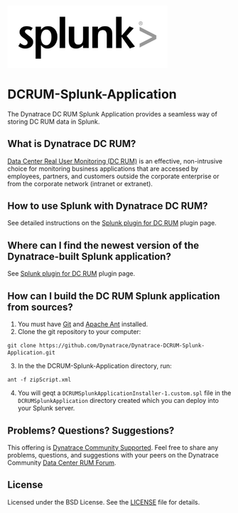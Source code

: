 <img alt="Splunk Logo" src="https://github.com/Dynatrace/DCRUM-Splunk-Application/blob/images/splunk-logo.png" width="360">

# DCRUM-Splunk-Application

The Dynatrace DC RUM Splunk Application provides a seamless way of storing DC RUM data in Splunk.

## What is Dynatrace DC RUM?

[Data Center Real User Monitoring (DC RUM)](http://www.dynatrace.com/en/data-center-rum/) is an effective, non-intrusive choice for monitoring business applications that are accessed by employees, partners, and customers outside the corporate enterprise or from the corporate network (intranet or extranet).

## How to use Splunk with Dynatrace DC RUM?

See detailed instructions on the [Splunk plugin for DC RUM](https://community.dynatrace.com/community/display/PUBDCRUM/Splunk+plugin+for+DC+RUM)
plugin page.

## Where can I find the newest version of the Dynatrace-built Splunk application?

See [Splunk plugin for DC RUM](https://community.dynatrace.com/community/display/PUBDCRUM/Splunk+plugin+for+DC+RUM)
plugin page.

## How can I build the DC RUM Splunk application from sources?

1. You must have [Git](https://git-scm.com/) and [Apache Ant](http://ant.apache.org/) installed.
1. Clone the git repository to your computer:
```
git clone https://github.com/Dynatrace/Dynatrace-DCRUM-Splunk-Application.git
```
3. In the the DCRUM-Splunk-Application directory, run:
```
ant -f zipScript.xml
```
4. You will geqt a `DCRUMSplunkApplicationInstaller-1.custom.spl` file in the `DCRUMSplunkApplication`
 directory created which you can deploy into your Splunk server.

## Problems? Questions? Suggestions?

This offering is [Dynatrace Community Supported](https://community.dynatrace.com/community/display/DL/Support+Levels#SupportLevels-Communitysupported/NotSupportedbyDynatrace(providedbyacommunitymember)).
Feel free to share any problems, questions, and suggestions with your peers on the Dynatrace Community
[Data Center RUM Forum](https://answers.dynatrace.com/spaces/159/index.html).

## License

Licensed under the BSD License. See the [LICENSE](https://github.com/Dynatrace/DCRUM-Splunk-Application/blob/master/LICENSE)
file for details.
